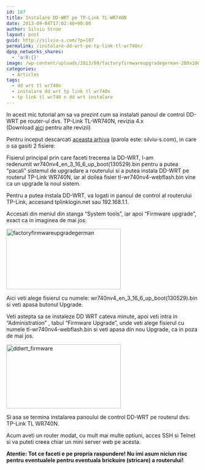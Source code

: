 ```yaml
---
id: 187
title: Instalare DD-WRT pe TP-Link TL-WR740N
date: 2013-09-04T17:02:48+00:00
author: Silviu Stroe
layout: post
guid: http://silviu-s.com/?p=187
permalink: /instalare-dd-wrt-pe-tp-link-tl-wr740n/
dpsp_networks_shares:
  - 'a:0:{}'
image: /wp-content/uploads/2013/09/factoryfirmwareupgradegerman-200x100.jpg
categories:
  - Articles
tags:
  - dd wrt tl wr740n
  - instalare dd wrt tp link tl wr740n
  - tp link tl wr740 n dd wrt instalare
---
```

In acest mic tutorial am sa va prezint cum sa instalati panoul de control DD-WRT pe router-ul dvs. TP-Link TL-WR740N, revizia 4.x (Download <a href="http://www.dd-wrt.com/site/support/router-database" target="_blank">aici</a> pentru alte revizii)

Pentru inceput descarcati <a title="DD-WRT pe TP-Link wr740n" href="http://hotfil.es/959432" target="_blank">aceasta arhiva</a> (parola este: silviu-s.com), in care o sa gasiti 2 fisiere:

Fisierul principal prin care faceti trecerea la DD-WRT, l-am redenumit wr740nv4\_en\_3\_16\_6\_up\_boot(130529).bin pentru a putea “pacali” sistemul de upgradare a routerului si a putea instala DD-WRT pe routerul TP-Link WR740N, iar al doilea fisier tl-wr740nv4-webflash.bin vine ca un upgrade la noul sistem.

Pentru a putea instala DD-WRT, va logati in panoul de control al routerului TP-Link, accesand tplinklogin.net sau 192.168.1.1.

Accesati din meniul din stanga “System tools”, iar apoi “Firmware upgrade”, exact ca in imaginea de mai jos:

[<img class="alignnone size-medium wp-image-188" alt="factoryfirmwareupgradegerman" src="http://silviu-s.com/wp-content/uploads/2013/09/factoryfirmwareupgradegerman-300x159.jpg" width="300" height="159" srcset="https://silviu-s.com/wp-content/uploads/2013/09/factoryfirmwareupgradegerman-300x159.jpg 300w, https://silviu-s.com/wp-content/uploads/2013/09/factoryfirmwareupgradegerman.jpg 681w" sizes="(max-width: 300px) 100vw, 300px" />](http://silviu-s.com/wp-content/uploads/2013/09/factoryfirmwareupgradegerman.jpg)

Aici veti alege fisierul cu numele: wr740nv4\_en\_3\_16\_6\_up\_boot(130529).bin si veti apasa butonul Upgrade.

Veti astepta sa se instaleze DD WRT cateva minute, apoi veti intra in “Administration” , tabul “Firmware Upgrade”, unde veti alege fisierul cu numele tl-wr740nv4-webflash.bin si veti apasa din nou Upgrade, ca in poza de mai jos.

[<img class="alignnone size-medium wp-image-189" alt="ddwrt_firmware" src="http://silviu-s.com/wp-content/uploads/2013/09/ddwrt_firmware-300x168.jpg" width="300" height="168" srcset="https://silviu-s.com/wp-content/uploads/2013/09/ddwrt_firmware-300x168.jpg 300w, https://silviu-s.com/wp-content/uploads/2013/09/ddwrt_firmware.jpg 807w" sizes="(max-width: 300px) 100vw, 300px" />](http://silviu-s.com/wp-content/uploads/2013/09/ddwrt_firmware.jpg)

Si asa se termina instalarea panoului de control DD-WRT pe routerul dvs. TP-Link TL WR740N.

Acum aveti un router modat, cu mult mai multe optiuni, acces SSH si Telnet si va puteti creea chiar un mini server web pe acesta.

**Atentie: Tot ce faceti e pe propria raspundere! Nu imi asum niciun risc pentru eventualele pentru eventuala brickuire (stricare) a routerului!**
